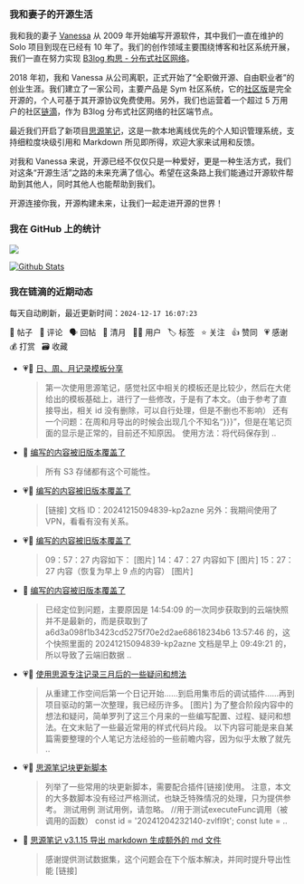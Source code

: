 ### 我和妻子的开源生活

我和我的妻子 [Vanessa](https://github.com/Vanessa219) 从 2009 年开始编写开源软件，其中我们一直在维护的 Solo 项目到现在已经有 10 年了。我们的创作领域主要围绕博客和社区系统开展，我们一直在努力实现 [B3log 构思 - 分布式社区网络](https://ld246.com/article/1546941897596)。

2018 年初，我和 Vanessa 从公司离职，正式开始了“全职做开源、自由职业者”的创业生涯。我们建立了一家公司，主要产品是 Sym 社区系统，它的[社区版](https://github.com/88250/symphony)是完全开源的，个人可基于其开源协议免费使用。另外，我们也运营着一个超过 5 万用户的社区[链滴](https://ld246.com)，作为 B3log 分布式社区网络的社区端节点。

最近我们开启了新项目[思源笔记](https://github.com/siyuan-note/siyuan)，这是一款本地离线优先的个人知识管理系统，支持细粒度块级引用和 Markdown 所见即所得，欢迎大家来试用和反馈。

对我和 Vanessa 来说，开源已经不仅仅只是一种爱好，更是一种生活方式，我们对这条“开源生活”之路的未来充满了信心。希望在这条路上我们能通过开源软件帮助到其他人，同时其他人也能帮助到我们。

开源连接你我，开源构建未来，让我们一起走进开源的世界！

### 我在 GitHub 上的统计

<a title="Hits" target="_blank" href="https://github.com/88250/88250"><img src="https://hits.b3log.org/88250/88250.svg"></a>

[![Github Stats](https://github-readme-stats.vercel.app/api?username=88250&theme=tokyonight&show_icons=true)](https://github.com/88250)

<!--events start -->

### 我在链滴的近期动态

每天自动刷新，最近更新时间：`2024-12-17 16:07:23`

📝 帖子 &nbsp; 💬 评论 &nbsp; 🗣 回帖 &nbsp; 🌙 清月 &nbsp; 👨‍💻 用户 &nbsp; 🏷️ 标签 &nbsp; ⭐️ 关注 &nbsp; 👍 赞同 &nbsp; 💗 感谢 &nbsp; 💰 打赏 &nbsp; 🗃 收藏

* 💗📝 [日、周、月记录模板分享](https://ld246.com/article/1734407382742)

  > 第一次使用思源笔记，感觉社区中相关的模板还是比较少，然后在大佬给出的模板基础上，进行了一些修改，于是有了本文。（由于参考了直接导出，相关 id 没有删除，可以自行处理，但是不删也不影响） 还有一个问题：在周和月导出的时候会出现几个不知名“}}}”，但是在笔记页面的显示是正常的，目前还不知原因。 使用方法：将代码保存到  ..
* 💬 [编写的内容被旧版本覆盖了](https://ld246.com/article/1734340375149/comment/1734401033878#comments)

  > 所有 S3 存储都有这个可能性。
* 💗💬 [编写的内容被旧版本覆盖了](https://ld246.com/article/1734340375149/comment/1734396570868#comments)

  > [链接] 文档 ID：20241215094839-kp2azne 另外：我期间使用了 VPN，看看有没有关系。
* 💗📝 [编写的内容被旧版本覆盖了](https://ld246.com/article/1734340375149)

  > 09：57：27 内容如下： [图片] 14：47：27 内容如下 [图片] 15：27：27 内容（恢复为早上 9 点的内容） [图片]
* 💬 [编写的内容被旧版本覆盖了](https://ld246.com/article/1734340375149/comment/1734399171180#comments)

  > 已经定位到问题，主要原因是 14:54:09 的一次同步获取到的云端快照并不是最新的，而是获取到了 a6d3a098f1b3423cd5275f70e2d2ae68618234b6 13:57:46 的，这个快照里面的 20241215094839-kp2azne 文档是早上 09:49:21 的，所以导致了云端旧数据 ..
* 💗📝 [使用思源专注记录三月后的一些疑问和想法](https://ld246.com/article/1734365826096)

  > 从重建工作空间后第一个日记开始……到启用集市后的调试插件……再到项目驱动的第一次整理，我已经历许多。 [图片] 为了整合阶段内容中的想法和疑问，简单罗列了这三个月来的一些编写配置、过程、疑问和想法。在文末贴了一些最近常用的样式代码片段。 以下内容可能是来自某篇需要整理的个人笔记方法经验的一些前瞻内容，因为似乎太散了就先 ..
* 💗📝 [思源笔记块更新脚本](https://ld246.com/article/1734359518924)

  > 列举了一些常用的块更新脚本，需要配合插件[链接]使用。 注意，本文的大多数脚本没有经过严格测试，也缺乏特殊情况的处理，只为提供参考。 测试用例 测试用例，请忽略。 //用于测试executeFunc调用（被调用的函数） const id = '20241204232140-zvlfl9t'; const lute =  ..
* 💬 [思源笔记 v3.1.15 导出 markdown 生成额外的 md 文件](https://ld246.com/article/1734251614221/comment/1734359702160#comments)

  > 感谢提供测试数据集，这个问题会在下个版本解决，并同时提升导出性能 [链接]


<!--events end -->

